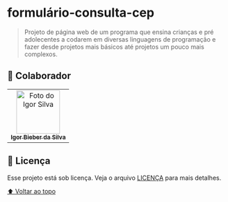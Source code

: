 # formulário-consulta-cep



> Projeto de página web de um programa que ensina crianças e pré adolecentes a codarem em diversas linguagens de programação e fazer desde projetos mais básicos até projetos um pouco mais complexos.


## 🤝 Colaborador

<table>
  <tr>
    <td align="center">
      <a href="#">
        <img src="./.github/foto-perfil.jpg" width="100px;" alt="Foto do Igor Silva"/><br>
        <sub>
          <b>Igor Bieber da Silva</b>
        </sub>
      </a>
    </td>
    
</table>

## 📝 Licença

Esse projeto está sob licença. Veja o arquivo [LICENÇA](LICENSE.md) para mais detalhes.

[⬆ Voltar ao topo](#nome-do-projeto)<br>
